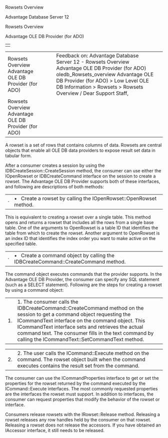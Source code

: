 Rowsets Overview




Advantage Database Server 12  

Rowsets Overview

Advantage OLE DB Provider (for ADO)

|  |
| --- |
|  |

|  |  |  |  |  |
| --- | --- | --- | --- | --- |
| Rowsets Overview  Advantage OLE DB Provider (for ADO) |  |  | Feedback on: Advantage Database Server 12 - Rowsets Overview Advantage OLE DB Provider (for ADO) oledb\_Rowsets\_overview Advantage OLE DB Provider (for ADO) > Low Level OLE DB Information > Rowsets > Rowsets Overview / Dear Support Staff, |  |
| Rowsets Overview  Advantage OLE DB Provider (for ADO) |  |  |  |  |

A rowset is a set of rows that contains columns of data. Rowsets are central objects that enable all OLE DB data providers to expose result set data in tabular form.

After a consumer creates a session by using the IDBCreateSession::CreateSession method, the consumer can use either the IOpenRowset or IDBCreateCommand interface on the session to create a rowset. The Advantage OLE DB Provider supports both of these interfaces, and following are descriptions of both methods:

|  |  |
| --- | --- |
| · | •   Create a rowset by calling the IOpenRowset::OpenRowset method. |

This is equivalent to creating a rowset over a single table. This method opens and returns a rowset that includes all the rows from a single base table. One of the arguments to OpenRowset is a table ID that identifies the table from which to create the rowset. Another argument to OpenRowset is an index ID that identifies the index order you want to make active on the specified table.

|  |  |
| --- | --- |
| · | •   Create a command object by calling the IDBCreateCommand::CreateCommand method. |

The command object executes commands that the provider supports. In the Advantage OLE DB Provider, the consumer can specify any SQL statement (such as a SELECT statement). Following are the steps for creating a rowset by using a command object:

|  |  |
| --- | --- |
| 1. | 1. The consumer calls the IDBCreateCommand::CreateCommand method on the session to get a command object requesting the ICommandText interface on the command object. This ICommandText interface sets and retrieves the actual command text. The consumer fills in the text command by calling the ICommandText::SetCommandText method. |

|  |  |
| --- | --- |
| 2. | 2. The user calls the ICommand::Execute method on the command. The rowset object built when the command executes contains the result set from the command. |

The consumer can use the ICommandProperties interface to get or set the properties for the rowset returned by the command executed by the ICommand::Execute interfaces. The most commonly requested properties are the interfaces the rowset must support. In addition to interfaces, the consumer can request properties that modify the behavior of the rowset or interface.

Consumers release rowsets with the IRowset::Release method. Releasing a rowset releases any row handles held by the consumer on that rowset. Releasing a rowset does not release the accessors. If you have obtained an IAccessor interface, it still needs to be released.
